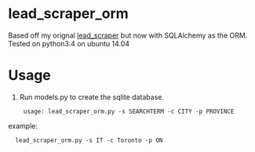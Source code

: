 # lead_scraper_orm
Based off my orignal [lead_scraper](https://github.com/pydo/lead_scraper) but now with SQLAlchemy as the ORM.
Tested on python3.4 on ubuntu 14.04

# Usage
1. Run models.py to create the sqlite database.

        usage: lead_scraper_orm.py -s SEARCHTERM -c CITY -p PROVINCE 
  example:
                  
      lead_scraper_orm.py -s IT -c Toronto -p ON
